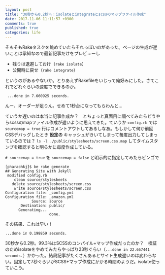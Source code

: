 ```yaml
---
layout: post
title: "30秒から0.2秒へ！isolateとintegrateとscssのマップファイル作成"
date: 2017-11-06 11:11:57 +0900
comments: true
published: true
categories: life
---
```


そもそもRakeタスクを眺めていたらそれっぽいのがあった。ページの生成が遅いことは承知なので最新記事だけをプレビューし

- 残りは退避しておけ（`rake isolate`）
- 公開時に戻せ（`rake integrate`）

というのがあるやないか。とりあえずRakefileをいじって俺好みにした。さてこれでどれぐらいの速度でできるのか。

```
 ...done in 7.660925 seconds.
```

んー、オーダーが足りん。せめて1秒台になってもらわんと…

ていうか遅いのは本当に記事作成か？　とちょっと真面目に調べてみたらどうやらscssのmapファイル作成が遅いように思えてきた。ていうか `config.rb` では `sourcemap = true` 行はコメントアウトしてあるしなあ。もしかして何か前回CSSデバッグしたとき **設定の** キャッシュがきいてしまって毎度出力してしまっているのでは？ `ls -l ./public/stylesheets/screen.css.map` してタイムスタンプを確認すると明らかに毎度作成している。

`# sourcemap = true` を `sourcemap = false` と明示的に指定してみたらビンゴで

```
[pharaohkj]$ be rake generate
## Generating Site with Jekyll
 modified config.rb
    clean source/stylesheets
   delete source/stylesheets/screen.css
    write source/stylesheets/screen.css
Configuration file: _config.yml
Configuration file: _amazon.yml
            Source: source
       Destination: public/
      Generating...
                    done.
```

その結果、これは早い！

```
...done in 0.198859 seconds.
```

30秒から0.2秒。99.3％はSCSSのコンパイル+マップ作成だったのか？　検証のためisolateをやめてみたらやっぱり23秒ぐらい（`...done in 22.667441 seconds.`）かかった。結局記事がたくさんあるとサイト生成遅いのは変わらない。固定して7秒ぐらいがSCSS+マップ作成にかかる時間のようだ。isolate使っていこう。
